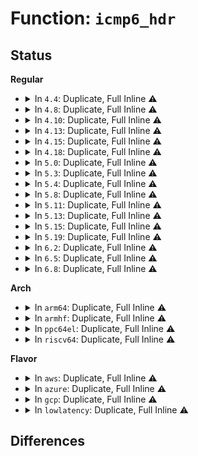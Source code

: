 # Function: <code>icmp6_hdr</code>

## Status
<b>Regular</b>
<ul>
<li>
<details>
<summary>In <code>4.4</code>: Duplicate, Full Inline ⚠️</summary>

**Collision:** Static Duplication

**Inline:** Full

**Transformation:** False

**Instances:**

```
In net/ipv4/ping.c (ffffffff817a2ed1)
Location: include/linux/icmpv6.h:7
Inline: True
Inline callers:
  - net/ipv4/ping.c:ping_err
```
```
In net/ipv6/ip6_output.c (0)
Location: include/linux/icmpv6.h:7
Inline: True
```
```
In net/ipv6/route.c (ffffffff817d7c55)
Location: include/linux/icmpv6.h:7
Inline: True
Inline callers:
  - net/ipv6/route.c:ip6_redirect_no_header
```
```
In net/ipv6/ndisc.c (ffffffff817de9a0)
Location: include/linux/icmpv6.h:7
Inline: True
Inline callers:
  - net/ipv6/ndisc.c:ndisc_send_skb
```
```
In net/ipv6/icmp.c (ffffffff817e764e)
Location: include/linux/icmpv6.h:7
Inline: True
Inline callers:
  - net/ipv6/icmp.c:icmpv6_push_pending_frames
  - net/ipv6/icmp.c:icmpv6_echo_reply
  - net/ipv6/icmp.c:icmpv6_rcv
  - net/ipv6/icmp.c:icmpv6_rcv
```
```
In net/ipv6/mcast.c (ffffffff817ece5c)
Location: include/linux/icmpv6.h:7
Inline: True
Inline callers:
  - net/ipv6/mcast.c:igmp6_event_query
  - net/ipv6/mcast.c:igmp6_event_report
```
```
In net/ipv6/datagram.c (ffffffff817f4a6d)
Location: include/linux/icmpv6.h:7
Inline: True
Inline callers:
  - net/ipv6/datagram.c:ipv6_icmp_error
```
</details>
</li>
<li>
<details>
<summary>In <code>4.8</code>: Duplicate, Full Inline ⚠️</summary>

**Collision:** Static Duplication

**Inline:** Full

**Transformation:** False

**Instances:**

```
In net/ipv4/ping.c (ffffffff818119d1)
Location: include/linux/icmpv6.h:7
Inline: True
Inline callers:
  - net/ipv4/ping.c:ping_err
```
```
In net/ipv6/ip6_output.c (ffffffff81835262)
Location: include/linux/icmpv6.h:7
Inline: True
Inline callers:
  - net/ipv6/ip6_output.c:__ip6_make_skb
  - net/ipv6/ip6_output.c:__ip6_make_skb
```
```
In net/ipv6/route.c (ffffffff818464b5)
Location: include/linux/icmpv6.h:7
Inline: True
Inline callers:
  - net/ipv6/route.c:ip6_redirect_no_header
```
```
In net/ipv6/ndisc.c (ffffffff8184c8d3)
Location: include/linux/icmpv6.h:7
Inline: True
Inline callers:
  - net/ipv6/ndisc.c:ndisc_send_skb
```
```
In net/ipv6/icmp.c (ffffffff81856f8c)
Location: include/linux/icmpv6.h:7
Inline: True
Inline callers:
  - net/ipv6/icmp.c:icmpv6_rcv
  - net/ipv6/icmp.c:icmpv6_rcv
  - net/ipv6/icmp.c:icmpv6_echo_reply
  - net/ipv6/icmp.c:icmpv6_push_pending_frames
```
```
In net/ipv6/mcast.c (ffffffff8185bd5b)
Location: include/linux/icmpv6.h:7
Inline: True
Inline callers:
  - net/ipv6/mcast.c:igmp6_event_report
  - net/ipv6/mcast.c:igmp6_event_query
```
```
In net/ipv6/datagram.c (ffffffff81863b1e)
Location: include/linux/icmpv6.h:7
Inline: True
Inline callers:
  - net/ipv6/datagram.c:ipv6_icmp_error
```
</details>
</li>
<li>
<details>
<summary>In <code>4.10</code>: Duplicate, Full Inline ⚠️</summary>

**Collision:** Static Duplication

**Inline:** Full

**Transformation:** False

**Instances:**

```
In net/ipv4/ping.c (ffffffff81842ee1)
Location: include/linux/icmpv6.h:7
Inline: True
Inline callers:
  - net/ipv4/ping.c:ping_err
```
```
In net/ipv6/ip6_output.c (ffffffff81866da0)
Location: include/linux/icmpv6.h:7
Inline: True
Inline callers:
  - net/ipv6/ip6_output.c:__ip6_make_skb
  - net/ipv6/ip6_output.c:__ip6_make_skb
```
```
In net/ipv6/route.c (ffffffff81878222)
Location: include/linux/icmpv6.h:7
Inline: True
Inline callers:
  - net/ipv6/route.c:ip6_redirect_no_header
```
```
In net/ipv6/ndisc.c (ffffffff8187e78f)
Location: include/linux/icmpv6.h:7
Inline: True
Inline callers:
  - net/ipv6/ndisc.c:ndisc_send_skb
```
```
In net/ipv6/icmp.c (ffffffff81888d8c)
Location: include/linux/icmpv6.h:7
Inline: True
Inline callers:
  - net/ipv6/icmp.c:icmpv6_rcv
  - net/ipv6/icmp.c:icmpv6_rcv
  - net/ipv6/icmp.c:icmpv6_echo_reply
  - net/ipv6/icmp.c:icmpv6_push_pending_frames
```
```
In net/ipv6/mcast.c (ffffffff8188dc5b)
Location: include/linux/icmpv6.h:7
Inline: True
Inline callers:
  - net/ipv6/mcast.c:igmp6_event_report
  - net/ipv6/mcast.c:igmp6_event_query
```
```
In net/ipv6/datagram.c (ffffffff818961ce)
Location: include/linux/icmpv6.h:7
Inline: True
Inline callers:
  - net/ipv6/datagram.c:ipv6_icmp_error
```
</details>
</li>
<li>
<details>
<summary>In <code>4.13</code>: Duplicate, Full Inline ⚠️</summary>

**Collision:** Static Duplication

**Inline:** Full

**Transformation:** False

**Instances:**

```
In net/ipv4/ping.c (ffffffff81864751)
Location: include/linux/icmpv6.h:7
Inline: True
Inline callers:
  - net/ipv4/ping.c:ping_err
```
```
In net/ipv6/ip6_output.c (0)
Location: include/linux/icmpv6.h:7
Inline: True
```
```
In net/ipv6/route.c (ffffffff8189d422)
Location: include/linux/icmpv6.h:7
Inline: True
Inline callers:
  - net/ipv6/route.c:ip6_redirect_no_header
```
```
In net/ipv6/ndisc.c (ffffffff818a47d1)
Location: include/linux/icmpv6.h:7
Inline: True
Inline callers:
  - net/ipv6/ndisc.c:ndisc_send_skb
```
```
In net/ipv6/icmp.c (ffffffff818af410)
Location: include/linux/icmpv6.h:7
Inline: True
Inline callers:
  - net/ipv6/icmp.c:icmpv6_rcv
  - net/ipv6/icmp.c:icmpv6_rcv
  - net/ipv6/icmp.c:icmpv6_echo_reply
  - net/ipv6/icmp.c:icmpv6_push_pending_frames
```
```
In net/ipv6/mcast.c (ffffffff818b430c)
Location: include/linux/icmpv6.h:7
Inline: True
Inline callers:
  - net/ipv6/mcast.c:igmp6_event_report
  - net/ipv6/mcast.c:igmp6_event_query
```
```
In net/ipv6/datagram.c (ffffffff818bc77e)
Location: include/linux/icmpv6.h:7
Inline: True
Inline callers:
  - net/ipv6/datagram.c:ipv6_icmp_error
```
</details>
</li>
<li>
<details>
<summary>In <code>4.15</code>: Duplicate, Full Inline ⚠️</summary>

**Collision:** Static Duplication

**Inline:** Full

**Transformation:** False

**Instances:**

```
In net/ipv4/ping.c (ffffffff818e4891)
Location: include/linux/icmpv6.h:8
Inline: True
Inline callers:
  - net/ipv4/ping.c:ping_err
```
```
In net/ipv6/ip6_output.c (0)
Location: include/linux/icmpv6.h:8
Inline: True
```
```
In net/ipv6/route.c (ffffffff8191f732)
Location: include/linux/icmpv6.h:8
Inline: True
Inline callers:
  - net/ipv6/route.c:ip6_redirect_no_header
  - net/ipv6/route.c:ip6_multipath_l3_keys
```
```
In net/ipv6/ndisc.c (ffffffff81927181)
Location: include/linux/icmpv6.h:8
Inline: True
Inline callers:
  - net/ipv6/ndisc.c:ndisc_send_skb
```
```
In net/ipv6/icmp.c (ffffffff81932120)
Location: include/linux/icmpv6.h:8
Inline: True
Inline callers:
  - net/ipv6/icmp.c:icmpv6_rcv
  - net/ipv6/icmp.c:icmpv6_rcv
  - net/ipv6/icmp.c:icmpv6_echo_reply
  - net/ipv6/icmp.c:icmpv6_push_pending_frames
```
```
In net/ipv6/mcast.c (ffffffff81937075)
Location: include/linux/icmpv6.h:8
Inline: True
Inline callers:
  - net/ipv6/mcast.c:igmp6_event_report
  - net/ipv6/mcast.c:igmp6_event_query
```
```
In net/ipv6/datagram.c (ffffffff8193f870)
Location: include/linux/icmpv6.h:8
Inline: True
Inline callers:
  - net/ipv6/datagram.c:ipv6_icmp_error
```
</details>
</li>
<li>
<details>
<summary>In <code>4.18</code>: Duplicate, Full Inline ⚠️</summary>

**Collision:** Static Duplication

**Inline:** Full

**Transformation:** False

**Instances:**

```
In net/ipv4/ping.c (ffffffff8193b147)
Location: include/linux/icmpv6.h:8
Inline: True
Inline callers:
  - net/ipv4/ping.c:ping_err
```
```
In net/ipv6/ip6_output.c (0)
Location: include/linux/icmpv6.h:8
Inline: True
```
```
In net/ipv6/route.c (ffffffff81977931)
Location: include/linux/icmpv6.h:8
Inline: True
Inline callers:
  - net/ipv6/route.c:ip6_redirect_no_header
```
```
In net/ipv6/ndisc.c (ffffffff8197f5ad)
Location: include/linux/icmpv6.h:8
Inline: True
Inline callers:
  - net/ipv6/ndisc.c:ndisc_send_skb
```
```
In net/ipv6/icmp.c (ffffffff8198ac70)
Location: include/linux/icmpv6.h:8
Inline: True
Inline callers:
  - net/ipv6/icmp.c:icmpv6_rcv
  - net/ipv6/icmp.c:icmpv6_rcv
  - net/ipv6/icmp.c:icmpv6_echo_reply
  - net/ipv6/icmp.c:icmpv6_push_pending_frames
```
```
In net/ipv6/mcast.c (ffffffff8198fdaf)
Location: include/linux/icmpv6.h:8
Inline: True
Inline callers:
  - net/ipv6/mcast.c:igmp6_event_report
  - net/ipv6/mcast.c:igmp6_event_query
```
```
In net/ipv6/datagram.c (ffffffff81998684)
Location: include/linux/icmpv6.h:8
Inline: True
Inline callers:
  - net/ipv6/datagram.c:ipv6_icmp_error
```
</details>
</li>
<li>
<details>
<summary>In <code>5.0</code>: Duplicate, Full Inline ⚠️</summary>

**Collision:** Static Duplication

**Inline:** Full

**Transformation:** False

**Instances:**

```
In net/ipv4/ping.c (ffffffff8196ae37)
Location: include/linux/icmpv6.h:8
Inline: True
Inline callers:
  - net/ipv4/ping.c:ping_err
```
```
In net/ipv6/ip6_output.c (0)
Location: include/linux/icmpv6.h:8
Inline: True
```
```
In net/ipv6/route.c (ffffffff819ad529)
Location: include/linux/icmpv6.h:8
Inline: True
Inline callers:
  - net/ipv6/route.c:ip6_redirect_no_header
```
```
In net/ipv6/ndisc.c (ffffffff819b5bad)
Location: include/linux/icmpv6.h:8
Inline: True
Inline callers:
  - net/ipv6/ndisc.c:ndisc_send_skb
```
```
In net/ipv6/icmp.c (ffffffff819c1534)
Location: include/linux/icmpv6.h:8
Inline: True
Inline callers:
  - net/ipv6/icmp.c:icmpv6_rcv
  - net/ipv6/icmp.c:icmpv6_rcv
  - net/ipv6/icmp.c:icmpv6_echo_reply
  - net/ipv6/icmp.c:icmpv6_push_pending_frames
```
```
In net/ipv6/mcast.c (ffffffff819c6649)
Location: include/linux/icmpv6.h:8
Inline: True
Inline callers:
  - net/ipv6/mcast.c:igmp6_event_report
  - net/ipv6/mcast.c:igmp6_event_query
```
```
In net/ipv6/datagram.c (ffffffff819ceff4)
Location: include/linux/icmpv6.h:8
Inline: True
Inline callers:
  - net/ipv6/datagram.c:ipv6_icmp_error
```
</details>
</li>
<li>
<details>
<summary>In <code>5.3</code>: Duplicate, Full Inline ⚠️</summary>

**Collision:** Static Duplication

**Inline:** Full

**Transformation:** False

**Instances:**

```
In net/ipv4/ping.c (ffffffff819d1b07)
Location: include/linux/icmpv6.h:8
Inline: True
Inline callers:
  - net/ipv4/ping.c:ping_err
```
```
In net/ipv6/ip6_output.c (0)
Location: include/linux/icmpv6.h:8
Inline: True
```
```
In net/ipv6/route.c (ffffffff81a1a688)
Location: include/linux/icmpv6.h:8
Inline: True
Inline callers:
  - net/ipv6/route.c:ip6_redirect_no_header
```
```
In net/ipv6/ndisc.c (ffffffff81a2468d)
Location: include/linux/icmpv6.h:8
Inline: True
Inline callers:
  - net/ipv6/ndisc.c:ndisc_send_skb
```
```
In net/ipv6/icmp.c (ffffffff81a30323)
Location: include/linux/icmpv6.h:8
Inline: True
Inline callers:
  - net/ipv6/icmp.c:icmpv6_rcv
  - net/ipv6/icmp.c:icmpv6_rcv
  - net/ipv6/icmp.c:icmpv6_echo_reply
  - net/ipv6/icmp.c:icmpv6_push_pending_frames
```
```
In net/ipv6/mcast.c (ffffffff81a3545c)
Location: include/linux/icmpv6.h:8
Inline: True
Inline callers:
  - net/ipv6/mcast.c:igmp6_event_report
  - net/ipv6/mcast.c:igmp6_event_query
```
```
In net/ipv6/datagram.c (ffffffff81a3dd19)
Location: include/linux/icmpv6.h:8
Inline: True
Inline callers:
  - net/ipv6/datagram.c:ipv6_icmp_error
```
</details>
</li>
<li>
<details>
<summary>In <code>5.4</code>: Duplicate, Full Inline ⚠️</summary>

**Collision:** Static Duplication

**Inline:** Full

**Transformation:** False

**Instances:**

```
In net/ipv4/ping.c (ffffffff81a08667)
Location: include/linux/icmpv6.h:8
Inline: True
Inline callers:
  - net/ipv4/ping.c:ping_err
```
```
In net/ipv6/ip6_output.c (0)
Location: include/linux/icmpv6.h:8
Inline: True
```
```
In net/ipv6/route.c (ffffffff81a512f8)
Location: include/linux/icmpv6.h:8
Inline: True
Inline callers:
  - net/ipv6/route.c:ip6_redirect_no_header
```
```
In net/ipv6/ndisc.c (ffffffff81a5b10d)
Location: include/linux/icmpv6.h:8
Inline: True
Inline callers:
  - net/ipv6/ndisc.c:ndisc_send_skb
```
```
In net/ipv6/icmp.c (ffffffff81a66e73)
Location: include/linux/icmpv6.h:8
Inline: True
Inline callers:
  - net/ipv6/icmp.c:icmpv6_rcv
  - net/ipv6/icmp.c:icmpv6_rcv
  - net/ipv6/icmp.c:icmpv6_echo_reply
  - net/ipv6/icmp.c:icmpv6_push_pending_frames
```
```
In net/ipv6/mcast.c (ffffffff81a6bf9c)
Location: include/linux/icmpv6.h:8
Inline: True
Inline callers:
  - net/ipv6/mcast.c:igmp6_event_report
  - net/ipv6/mcast.c:igmp6_event_query
```
```
In net/ipv6/datagram.c (ffffffff81a74989)
Location: include/linux/icmpv6.h:8
Inline: True
Inline callers:
  - net/ipv6/datagram.c:ipv6_icmp_error
```
</details>
</li>
<li>
<details>
<summary>In <code>5.8</code>: Duplicate, Full Inline ⚠️</summary>

**Collision:** Static Duplication

**Inline:** Full

**Transformation:** False

**Instances:**

```
In net/ipv4/ping.c (ffffffff81af8427)
Location: include/linux/icmpv6.h:8
Inline: True
Inline callers:
  - net/ipv4/ping.c:ping_err
```
```
In net/ipv6/ip6_output.c (ffffffff81b30c0c)
Location: include/linux/icmpv6.h:8
Inline: True
Inline callers:
  - net/ipv6/ip6_output.c:__ip6_make_skb
  - net/ipv6/ip6_output.c:__ip6_make_skb
```
```
In net/ipv6/route.c (ffffffff81b48a05)
Location: include/linux/icmpv6.h:8
Inline: True
Inline callers:
  - net/ipv6/route.c:ip6_redirect_no_header
```
```
In net/ipv6/ndisc.c (ffffffff81b53d00)
Location: include/linux/icmpv6.h:8
Inline: True
Inline callers:
  - net/ipv6/ndisc.c:ndisc_send_skb
```
```
In net/ipv6/icmp.c (ffffffff81b5f73b)
Location: include/linux/icmpv6.h:8
Inline: True
Inline callers:
  - net/ipv6/icmp.c:icmpv6_rcv
  - net/ipv6/icmp.c:icmpv6_rcv
  - net/ipv6/icmp.c:icmpv6_echo_reply
  - net/ipv6/icmp.c:icmpv6_push_pending_frames
```
```
In net/ipv6/mcast.c (ffffffff81b64f0c)
Location: include/linux/icmpv6.h:8
Inline: True
Inline callers:
  - net/ipv6/mcast.c:igmp6_event_report
  - net/ipv6/mcast.c:igmp6_event_query
```
```
In net/ipv6/datagram.c (ffffffff81b6ebdb)
Location: include/linux/icmpv6.h:8
Inline: True
Inline callers:
  - net/ipv6/datagram.c:ipv6_icmp_error
```
</details>
</li>
<li>
<details>
<summary>In <code>5.11</code>: Duplicate, Full Inline ⚠️</summary>

**Collision:** Static Duplication

**Inline:** Full

**Transformation:** False

**Instances:**

```
In net/ipv4/ping.c (ffffffff81b05287)
Location: include/linux/icmpv6.h:9
Inline: True
Inline callers:
  - net/ipv4/ping.c:ping_err
```
```
In net/ipv6/ip6_output.c (ffffffff81b3f834)
Location: include/linux/icmpv6.h:9
Inline: True
Inline callers:
  - net/ipv6/ip6_output.c:__ip6_make_skb
  - net/ipv6/ip6_output.c:__ip6_make_skb
```
```
In net/ipv6/route.c (ffffffff81b57615)
Location: include/linux/icmpv6.h:9
Inline: True
Inline callers:
  - net/ipv6/route.c:ip6_redirect_no_header
```
```
In net/ipv6/ndisc.c (ffffffff81b622f0)
Location: include/linux/icmpv6.h:9
Inline: True
Inline callers:
  - net/ipv6/ndisc.c:ndisc_send_skb
```
```
In net/ipv6/icmp.c (ffffffff81b6dedb)
Location: include/linux/icmpv6.h:9
Inline: True
Inline callers:
  - net/ipv6/icmp.c:icmpv6_rcv
  - net/ipv6/icmp.c:icmpv6_rcv
  - net/ipv6/icmp.c:icmpv6_echo_reply
  - net/ipv6/icmp.c:icmpv6_push_pending_frames
```
```
In net/ipv6/mcast.c (ffffffff81b736ac)
Location: include/linux/icmpv6.h:9
Inline: True
Inline callers:
  - net/ipv6/mcast.c:igmp6_event_report
  - net/ipv6/mcast.c:igmp6_event_query
```
```
In net/ipv6/datagram.c (ffffffff81b7d69b)
Location: include/linux/icmpv6.h:9
Inline: True
Inline callers:
  - net/ipv6/datagram.c:ipv6_icmp_error
  - net/ipv6/datagram.c:ipv6_icmp_error
```
</details>
</li>
<li>
<details>
<summary>In <code>5.13</code>: Duplicate, Full Inline ⚠️</summary>

**Collision:** Static Duplication

**Inline:** Full

**Transformation:** False

**Instances:**

```
In net/ipv4/ping.c (ffffffff81af0b03)
Location: include/linux/icmpv6.h:9
Inline: True
Inline callers:
  - net/ipv4/ping.c:ping_err
```
```
In net/ipv6/ip6_output.c (ffffffff81b2d6d8)
Location: include/linux/icmpv6.h:9
Inline: True
Inline callers:
  - net/ipv6/ip6_output.c:__ip6_make_skb
  - net/ipv6/ip6_output.c:__ip6_make_skb
```
```
In net/ipv6/route.c (ffffffff81b451fd)
Location: include/linux/icmpv6.h:9
Inline: True
Inline callers:
  - net/ipv6/route.c:ip6_redirect_no_header
```
```
In net/ipv6/ndisc.c (ffffffff81b5063a)
Location: include/linux/icmpv6.h:9
Inline: True
Inline callers:
  - net/ipv6/ndisc.c:ndisc_send_skb
```
```
In net/ipv6/icmp.c (ffffffff81b5c25a)
Location: include/linux/icmpv6.h:9
Inline: True
Inline callers:
  - net/ipv6/icmp.c:icmpv6_rcv
  - net/ipv6/icmp.c:icmpv6_rcv
  - net/ipv6/icmp.c:icmpv6_echo_reply
  - net/ipv6/icmp.c:icmpv6_push_pending_frames
```
```
In net/ipv6/mcast.c (ffffffff81b5ee0e)
Location: include/linux/icmpv6.h:9
Inline: True
Inline callers:
  - net/ipv6/mcast.c:mld_report_work
  - net/ipv6/mcast.c:__mld_query_work
```
```
In net/ipv6/datagram.c (ffffffff81b6c27d)
Location: include/linux/icmpv6.h:9
Inline: True
Inline callers:
  - net/ipv6/datagram.c:ipv6_icmp_error
  - net/ipv6/datagram.c:ipv6_icmp_error
```
</details>
</li>
<li>
<details>
<summary>In <code>5.15</code>: Duplicate, Full Inline ⚠️</summary>

**Collision:** Static Duplication

**Inline:** Full

**Transformation:** False

**Instances:**

```
In net/ipv4/ping.c (ffffffff81bb0db3)
Location: include/linux/icmpv6.h:9
Inline: True
Inline callers:
  - net/ipv4/ping.c:ping_err
```
```
In net/ipv6/ip6_output.c (ffffffff81bf38b7)
Location: include/linux/icmpv6.h:9
Inline: True
Inline callers:
  - net/ipv6/ip6_output.c:__ip6_make_skb
  - net/ipv6/ip6_output.c:__ip6_make_skb
```
```
In net/ipv6/route.c (ffffffff81c0c33d)
Location: include/linux/icmpv6.h:9
Inline: True
Inline callers:
  - net/ipv6/route.c:ip6_redirect_no_header
```
```
In net/ipv6/ndisc.c (ffffffff81c179b1)
Location: include/linux/icmpv6.h:9
Inline: True
Inline callers:
  - net/ipv6/ndisc.c:ndisc_send_skb
```
```
In net/ipv6/icmp.c (ffffffff81c239c1)
Location: include/linux/icmpv6.h:9
Inline: True
Inline callers:
  - net/ipv6/icmp.c:icmpv6_rcv
  - net/ipv6/icmp.c:icmpv6_rcv
  - net/ipv6/icmp.c:icmpv6_echo_reply
  - net/ipv6/icmp.c:icmpv6_push_pending_frames
```
```
In net/ipv6/mcast.c (ffffffff81c265b3)
Location: include/linux/icmpv6.h:9
Inline: True
Inline callers:
  - net/ipv6/mcast.c:mld_report_work
  - net/ipv6/mcast.c:__mld_query_work
```
```
In net/ipv6/datagram.c (ffffffff81c34125)
Location: include/linux/icmpv6.h:9
Inline: True
Inline callers:
  - net/ipv6/datagram.c:ipv6_icmp_error
  - net/ipv6/datagram.c:ipv6_icmp_error
```
</details>
</li>
<li>
<details>
<summary>In <code>5.19</code>: Duplicate, Full Inline ⚠️</summary>

**Collision:** Static Duplication

**Inline:** Full

**Transformation:** False

**Instances:**

```
In net/ipv4/ping.c (ffffffff81d442ca)
Location: include/linux/icmpv6.h:9
Inline: True
Inline callers:
  - net/ipv4/ping.c:ping_err
```
```
In net/ipv6/ip6_output.c (ffffffff81d8c48e)
Location: include/linux/icmpv6.h:9
Inline: True
Inline callers:
  - net/ipv6/ip6_output.c:__ip6_make_skb
  - net/ipv6/ip6_output.c:__ip6_make_skb
```
```
In net/ipv6/route.c (ffffffff81da7211)
Location: include/linux/icmpv6.h:9
Inline: True
Inline callers:
  - net/ipv6/route.c:ip6_redirect_no_header
```
```
In net/ipv6/ndisc.c (ffffffff81db37f9)
Location: include/linux/icmpv6.h:9
Inline: True
Inline callers:
  - net/ipv6/ndisc.c:ndisc_send_skb
```
```
In net/ipv6/icmp.c (ffffffff81dc08da)
Location: include/linux/icmpv6.h:9
Inline: True
Inline callers:
  - net/ipv6/icmp.c:icmpv6_rcv
  - net/ipv6/icmp.c:icmpv6_rcv
  - net/ipv6/icmp.c:icmpv6_echo_reply
  - net/ipv6/icmp.c:icmpv6_push_pending_frames
```
```
In net/ipv6/mcast.c (ffffffff81dc420b)
Location: include/linux/icmpv6.h:9
Inline: True
Inline callers:
  - net/ipv6/mcast.c:mld_report_work
  - net/ipv6/mcast.c:__mld_query_work
```
```
In net/ipv6/datagram.c (ffffffff81dd1a0d)
Location: include/linux/icmpv6.h:9
Inline: True
Inline callers:
  - net/ipv6/datagram.c:ipv6_icmp_error
  - net/ipv6/datagram.c:ipv6_icmp_error
```
</details>
</li>
<li>
<details>
<summary>In <code>6.2</code>: Duplicate, Full Inline ⚠️</summary>

**Collision:** Static Duplication

**Inline:** Full

**Transformation:** False

**Instances:**

```
In net/ipv4/ping.c (ffffffff81f0cf8a)
Location: include/linux/icmpv6.h:9
Inline: True
Inline callers:
  - net/ipv4/ping.c:ping_err
```
```
In net/ipv6/ip6_output.c (ffffffff81f5a44e)
Location: include/linux/icmpv6.h:9
Inline: True
Inline callers:
  - net/ipv6/ip6_output.c:__ip6_make_skb
  - net/ipv6/ip6_output.c:__ip6_make_skb
```
```
In net/ipv6/route.c (ffffffff81f76821)
Location: include/linux/icmpv6.h:9
Inline: True
Inline callers:
  - net/ipv6/route.c:ip6_redirect_no_header
```
```
In net/ipv6/ndisc.c (ffffffff81f83199)
Location: include/linux/icmpv6.h:9
Inline: True
Inline callers:
  - net/ipv6/ndisc.c:ndisc_send_skb
```
```
In net/ipv6/icmp.c (ffffffff81f91057)
Location: include/linux/icmpv6.h:9
Inline: True
Inline callers:
  - net/ipv6/icmp.c:icmpv6_rcv
  - net/ipv6/icmp.c:icmpv6_rcv
  - net/ipv6/icmp.c:icmpv6_echo_reply
  - net/ipv6/icmp.c:icmpv6_push_pending_frames
```
```
In net/ipv6/mcast.c (ffffffff81f9436b)
Location: include/linux/icmpv6.h:9
Inline: True
Inline callers:
  - net/ipv6/mcast.c:mld_report_work
  - net/ipv6/mcast.c:__mld_query_work
```
```
In net/ipv6/datagram.c (ffffffff81fa25bd)
Location: include/linux/icmpv6.h:9
Inline: True
Inline callers:
  - net/ipv6/datagram.c:ipv6_icmp_error
  - net/ipv6/datagram.c:ipv6_icmp_error
```
</details>
</li>
<li>
<details>
<summary>In <code>6.5</code>: Duplicate, Full Inline ⚠️</summary>

**Collision:** Static Duplication

**Inline:** Full

**Transformation:** False

**Instances:**

```
In net/ipv4/ping.c (ffffffff81f6cbfa)
Location: include/linux/icmpv6.h:9
Inline: True
Inline callers:
  - net/ipv4/ping.c:ping_err
```
```
In net/ipv6/ip6_output.c (ffffffff81fba105)
Location: include/linux/icmpv6.h:9
Inline: True
Inline callers:
  - net/ipv6/ip6_output.c:__ip6_make_skb
```
```
In net/ipv6/route.c (ffffffff81fd6851)
Location: include/linux/icmpv6.h:9
Inline: True
Inline callers:
  - net/ipv6/route.c:ip6_redirect_no_header
```
```
In net/ipv6/ndisc.c (ffffffff81fe3499)
Location: include/linux/icmpv6.h:9
Inline: True
Inline callers:
  - net/ipv6/ndisc.c:ndisc_send_skb
```
```
In net/ipv6/icmp.c (ffffffff81ff1947)
Location: include/linux/icmpv6.h:9
Inline: True
Inline callers:
  - net/ipv6/icmp.c:icmpv6_rcv
  - net/ipv6/icmp.c:icmpv6_rcv
  - net/ipv6/icmp.c:icmpv6_echo_reply
  - net/ipv6/icmp.c:icmpv6_push_pending_frames
```
```
In net/ipv6/mcast.c (ffffffff81ff4ceb)
Location: include/linux/icmpv6.h:9
Inline: True
Inline callers:
  - net/ipv6/mcast.c:mld_report_work
  - net/ipv6/mcast.c:__mld_query_work
```
```
In net/ipv6/datagram.c (ffffffff82002e4d)
Location: include/linux/icmpv6.h:9
Inline: True
Inline callers:
  - net/ipv6/datagram.c:ipv6_icmp_error
  - net/ipv6/datagram.c:ipv6_icmp_error
```
</details>
</li>
<li>
<details>
<summary>In <code>6.8</code>: Duplicate, Full Inline ⚠️</summary>

**Collision:** Static Duplication

**Inline:** Full

**Transformation:** False

**Instances:**

```
In net/ipv4/ping.c (ffffffff8203334a)
Location: include/linux/icmpv6.h:9
Inline: True
Inline callers:
  - net/ipv4/ping.c:ping_err
```
```
In net/ipv6/ip6_output.c (ffffffff82087567)
Location: include/linux/icmpv6.h:9
Inline: True
Inline callers:
  - net/ipv6/ip6_output.c:__ip6_make_skb
```
```
In net/ipv6/route.c (ffffffff820a41d1)
Location: include/linux/icmpv6.h:9
Inline: True
Inline callers:
  - net/ipv6/route.c:ip6_redirect_no_header
```
```
In net/ipv6/ndisc.c (ffffffff820b13b9)
Location: include/linux/icmpv6.h:9
Inline: True
Inline callers:
  - net/ipv6/ndisc.c:ndisc_send_skb
```
```
In net/ipv6/icmp.c (ffffffff820bf546)
Location: include/linux/icmpv6.h:9
Inline: True
Inline callers:
  - net/ipv6/icmp.c:icmpv6_rcv
  - net/ipv6/icmp.c:icmpv6_rcv
  - net/ipv6/icmp.c:icmpv6_echo_reply
  - net/ipv6/icmp.c:icmpv6_push_pending_frames
```
```
In net/ipv6/mcast.c (ffffffff820c28bb)
Location: include/linux/icmpv6.h:9
Inline: True
Inline callers:
  - net/ipv6/mcast.c:mld_report_work
  - net/ipv6/mcast.c:__mld_query_work
```
```
In net/ipv6/datagram.c (ffffffff820d1575)
Location: include/linux/icmpv6.h:9
Inline: True
Inline callers:
  - net/ipv6/datagram.c:ipv6_icmp_error
  - net/ipv6/datagram.c:ipv6_icmp_error
```
</details>
</li>
</ul>
<b>Arch</b>
<ul>
<li>
<details>
<summary>In <code>arm64</code>: Duplicate, Full Inline ⚠️</summary>

**Collision:** Static Duplication

**Inline:** Full

**Transformation:** False

**Instances:**

```
In net/ipv4/ping.c (ffff800010cc193c)
Location: include/linux/icmpv6.h:8
Inline: True
Inline callers:
  - net/ipv4/ping.c:ping_err
```
```
In net/ipv6/ip6_output.c (0)
Location: include/linux/icmpv6.h:8
Inline: True
```
```
In net/ipv6/route.c (ffff800010d15250)
Location: include/linux/icmpv6.h:8
Inline: True
Inline callers:
  - net/ipv6/route.c:ip6_redirect_no_header
```
```
In net/ipv6/ndisc.c (ffff800010d2094c)
Location: include/linux/icmpv6.h:8
Inline: True
Inline callers:
  - net/ipv6/ndisc.c:ndisc_send_skb
```
```
In net/ipv6/icmp.c (ffff800010d2cdcc)
Location: include/linux/icmpv6.h:8
Inline: True
Inline callers:
  - net/ipv6/icmp.c:icmpv6_rcv
  - net/ipv6/icmp.c:icmpv6_rcv
  - net/ipv6/icmp.c:icmpv6_echo_reply
  - net/ipv6/icmp.c:icmpv6_push_pending_frames
```
```
In net/ipv6/mcast.c (ffff800010d33a04)
Location: include/linux/icmpv6.h:8
Inline: True
Inline callers:
  - net/ipv6/mcast.c:igmp6_event_report
  - net/ipv6/mcast.c:igmp6_event_query
```
```
In net/ipv6/datagram.c (ffff800010d3d3a4)
Location: include/linux/icmpv6.h:8
Inline: True
Inline callers:
  - net/ipv6/datagram.c:ipv6_icmp_error
```
</details>
</li>
<li>
<details>
<summary>In <code>armhf</code>: Duplicate, Full Inline ⚠️</summary>

**Collision:** Static Duplication

**Inline:** Full

**Transformation:** False

**Instances:**

```
In net/ipv4/ping.c (c0dcbeac)
Location: include/linux/icmpv6.h:8
Inline: True
Inline callers:
  - net/ipv4/ping.c:ping_err
```
```
In net/ipv6/ip6_output.c (0)
Location: include/linux/icmpv6.h:8
Inline: True
```
```
In net/ipv6/route.c (c0e1aee0)
Location: include/linux/icmpv6.h:8
Inline: True
Inline callers:
  - net/ipv6/route.c:ip6_redirect_no_header
```
```
In net/ipv6/ndisc.c (c0e24fbc)
Location: include/linux/icmpv6.h:8
Inline: True
Inline callers:
  - net/ipv6/ndisc.c:ndisc_send_skb
```
```
In net/ipv6/icmp.c (c0e30bf4)
Location: include/linux/icmpv6.h:8
Inline: True
Inline callers:
  - net/ipv6/icmp.c:icmpv6_rcv
  - net/ipv6/icmp.c:icmpv6_rcv
  - net/ipv6/icmp.c:icmpv6_echo_reply
  - net/ipv6/icmp.c:icmpv6_push_pending_frames
```
```
In net/ipv6/mcast.c (c0e366a0)
Location: include/linux/icmpv6.h:8
Inline: True
Inline callers:
  - net/ipv6/mcast.c:igmp6_event_report
  - net/ipv6/mcast.c:igmp6_event_query
```
```
In net/ipv6/datagram.c (c0e405fc)
Location: include/linux/icmpv6.h:8
Inline: True
Inline callers:
  - net/ipv6/datagram.c:ipv6_icmp_error
```
</details>
</li>
<li>
<details>
<summary>In <code>ppc64el</code>: Duplicate, Full Inline ⚠️</summary>

**Collision:** Static Duplication

**Inline:** Full

**Transformation:** False

**Instances:**

```
In net/ipv4/ping.c (c000000000ddcd90)
Location: include/linux/icmpv6.h:8
Inline: True
Inline callers:
  - net/ipv4/ping.c:ping_err
```
```
In net/ipv6/ip6_output.c (0)
Location: include/linux/icmpv6.h:8
Inline: True
```
```
In net/ipv6/route.c (c000000000e421c4)
Location: include/linux/icmpv6.h:8
Inline: True
Inline callers:
  - net/ipv6/route.c:ip6_redirect_no_header
```
```
In net/ipv6/ndisc.c (c000000000e4ed60)
Location: include/linux/icmpv6.h:8
Inline: True
Inline callers:
  - net/ipv6/ndisc.c:ndisc_send_skb
```
```
In net/ipv6/icmp.c (c000000000e5e8d8)
Location: include/linux/icmpv6.h:8
Inline: True
Inline callers:
  - net/ipv6/icmp.c:icmpv6_rcv
  - net/ipv6/icmp.c:icmpv6_rcv
  - net/ipv6/icmp.c:icmpv6_echo_reply
  - net/ipv6/icmp.c:icmpv6_push_pending_frames
```
```
In net/ipv6/mcast.c (c000000000e66108)
Location: include/linux/icmpv6.h:8
Inline: True
Inline callers:
  - net/ipv6/mcast.c:igmp6_event_report
  - net/ipv6/mcast.c:igmp6_event_query
```
```
In net/ipv6/datagram.c (c000000000e71624)
Location: include/linux/icmpv6.h:8
Inline: True
Inline callers:
  - net/ipv6/datagram.c:ipv6_icmp_error
```
</details>
</li>
<li>
<details>
<summary>In <code>riscv64</code>: Duplicate, Full Inline ⚠️</summary>

**Collision:** Static Duplication

**Inline:** Full

**Transformation:** False

**Instances:**

```
In net/ipv4/ping.c (ffffffe000816588)
Location: include/linux/icmpv6.h:8
Inline: True
Inline callers:
  - net/ipv4/ping.c:ping_err
```
```
In net/ipv6/ip6_output.c (0)
Location: include/linux/icmpv6.h:8
Inline: True
```
```
In net/ipv6/route.c (ffffffe00085a912)
Location: include/linux/icmpv6.h:8
Inline: True
Inline callers:
  - net/ipv6/route.c:ip6_redirect_no_header
```
```
In net/ipv6/ndisc.c (ffffffe000862980)
Location: include/linux/icmpv6.h:8
Inline: True
Inline callers:
  - net/ipv6/ndisc.c:ndisc_send_skb
```
```
In net/ipv6/icmp.c (ffffffe00086d006)
Location: include/linux/icmpv6.h:8
Inline: True
Inline callers:
  - net/ipv6/icmp.c:icmpv6_rcv
  - net/ipv6/icmp.c:icmpv6_rcv
  - net/ipv6/icmp.c:icmpv6_echo_reply
  - net/ipv6/icmp.c:icmpv6_push_pending_frames
```
```
In net/ipv6/mcast.c (ffffffe000871c42)
Location: include/linux/icmpv6.h:8
Inline: True
Inline callers:
  - net/ipv6/mcast.c:igmp6_event_report
  - net/ipv6/mcast.c:igmp6_event_query
```
```
In net/ipv6/datagram.c (ffffffe000879b7c)
Location: include/linux/icmpv6.h:8
Inline: True
Inline callers:
  - net/ipv6/datagram.c:ipv6_icmp_error
```
</details>
</li>
</ul>
<b>Flavor</b>
<ul>
<li>
<details>
<summary>In <code>aws</code>: Duplicate, Full Inline ⚠️</summary>

**Collision:** Static Duplication

**Inline:** Full

**Transformation:** False

**Instances:**

```
In net/ipv4/ping.c (ffffffff819a8407)
Location: include/linux/icmpv6.h:8
Inline: True
Inline callers:
  - net/ipv4/ping.c:ping_err
```
```
In net/ipv6/ip6_output.c (0)
Location: include/linux/icmpv6.h:8
Inline: True
```
```
In net/ipv6/route.c (ffffffff819f0988)
Location: include/linux/icmpv6.h:8
Inline: True
Inline callers:
  - net/ipv6/route.c:ip6_redirect_no_header
```
```
In net/ipv6/ndisc.c (ffffffff819fa79d)
Location: include/linux/icmpv6.h:8
Inline: True
Inline callers:
  - net/ipv6/ndisc.c:ndisc_send_skb
```
```
In net/ipv6/icmp.c (ffffffff81a06503)
Location: include/linux/icmpv6.h:8
Inline: True
Inline callers:
  - net/ipv6/icmp.c:icmpv6_rcv
  - net/ipv6/icmp.c:icmpv6_rcv
  - net/ipv6/icmp.c:icmpv6_echo_reply
  - net/ipv6/icmp.c:icmpv6_push_pending_frames
```
```
In net/ipv6/mcast.c (ffffffff81a0b62c)
Location: include/linux/icmpv6.h:8
Inline: True
Inline callers:
  - net/ipv6/mcast.c:igmp6_event_report
  - net/ipv6/mcast.c:igmp6_event_query
```
```
In net/ipv6/datagram.c (ffffffff81a14019)
Location: include/linux/icmpv6.h:8
Inline: True
Inline callers:
  - net/ipv6/datagram.c:ipv6_icmp_error
```
</details>
</li>
<li>
<details>
<summary>In <code>azure</code>: Duplicate, Full Inline ⚠️</summary>

**Collision:** Static Duplication

**Inline:** Full

**Transformation:** False

**Instances:**

```
In net/ipv4/ping.c (ffffffff81961ec7)
Location: include/linux/icmpv6.h:8
Inline: True
Inline callers:
  - net/ipv4/ping.c:ping_err
```
```
In net/ipv6/ip6_output.c (0)
Location: include/linux/icmpv6.h:8
Inline: True
```
```
In net/ipv6/route.c (ffffffff819ad748)
Location: include/linux/icmpv6.h:8
Inline: True
Inline callers:
  - net/ipv6/route.c:ip6_redirect_no_header
```
```
In net/ipv6/ndisc.c (ffffffff819b755d)
Location: include/linux/icmpv6.h:8
Inline: True
Inline callers:
  - net/ipv6/ndisc.c:ndisc_send_skb
```
```
In net/ipv6/icmp.c (ffffffff819c32c3)
Location: include/linux/icmpv6.h:8
Inline: True
Inline callers:
  - net/ipv6/icmp.c:icmpv6_rcv
  - net/ipv6/icmp.c:icmpv6_rcv
  - net/ipv6/icmp.c:icmpv6_echo_reply
  - net/ipv6/icmp.c:icmpv6_push_pending_frames
```
```
In net/ipv6/mcast.c (ffffffff819c83ec)
Location: include/linux/icmpv6.h:8
Inline: True
Inline callers:
  - net/ipv6/mcast.c:igmp6_event_report
  - net/ipv6/mcast.c:igmp6_event_query
```
```
In net/ipv6/datagram.c (ffffffff819d0dd9)
Location: include/linux/icmpv6.h:8
Inline: True
Inline callers:
  - net/ipv6/datagram.c:ipv6_icmp_error
```
</details>
</li>
<li>
<details>
<summary>In <code>gcp</code>: Duplicate, Full Inline ⚠️</summary>

**Collision:** Static Duplication

**Inline:** Full

**Transformation:** False

**Instances:**

```
In net/ipv4/ping.c (ffffffff81a12ca7)
Location: include/linux/icmpv6.h:8
Inline: True
Inline callers:
  - net/ipv4/ping.c:ping_err
```
```
In net/ipv6/ip6_output.c (0)
Location: include/linux/icmpv6.h:8
Inline: True
```
```
In net/ipv6/route.c (ffffffff81a5b408)
Location: include/linux/icmpv6.h:8
Inline: True
Inline callers:
  - net/ipv6/route.c:ip6_redirect_no_header
```
```
In net/ipv6/ndisc.c (ffffffff81a6521d)
Location: include/linux/icmpv6.h:8
Inline: True
Inline callers:
  - net/ipv6/ndisc.c:ndisc_send_skb
```
```
In net/ipv6/icmp.c (ffffffff81a70f83)
Location: include/linux/icmpv6.h:8
Inline: True
Inline callers:
  - net/ipv6/icmp.c:icmpv6_rcv
  - net/ipv6/icmp.c:icmpv6_rcv
  - net/ipv6/icmp.c:icmpv6_echo_reply
  - net/ipv6/icmp.c:icmpv6_push_pending_frames
```
```
In net/ipv6/mcast.c (ffffffff81a760ac)
Location: include/linux/icmpv6.h:8
Inline: True
Inline callers:
  - net/ipv6/mcast.c:igmp6_event_report
  - net/ipv6/mcast.c:igmp6_event_query
```
```
In net/ipv6/datagram.c (ffffffff81a7ea99)
Location: include/linux/icmpv6.h:8
Inline: True
Inline callers:
  - net/ipv6/datagram.c:ipv6_icmp_error
```
</details>
</li>
<li>
<details>
<summary>In <code>lowlatency</code>: Duplicate, Full Inline ⚠️</summary>

**Collision:** Static Duplication

**Inline:** Full

**Transformation:** False

**Instances:**

```
In net/ipv4/ping.c (ffffffff81a1d677)
Location: include/linux/icmpv6.h:8
Inline: True
Inline callers:
  - net/ipv4/ping.c:ping_err
```
```
In net/ipv6/ip6_output.c (0)
Location: include/linux/icmpv6.h:8
Inline: True
```
```
In net/ipv6/route.c (ffffffff81a67718)
Location: include/linux/icmpv6.h:8
Inline: True
Inline callers:
  - net/ipv6/route.c:ip6_redirect_no_header
```
```
In net/ipv6/ndisc.c (ffffffff81a7178e)
Location: include/linux/icmpv6.h:8
Inline: True
Inline callers:
  - net/ipv6/ndisc.c:ndisc_send_skb
```
```
In net/ipv6/icmp.c (ffffffff81a7d593)
Location: include/linux/icmpv6.h:8
Inline: True
Inline callers:
  - net/ipv6/icmp.c:icmpv6_rcv
  - net/ipv6/icmp.c:icmpv6_rcv
  - net/ipv6/icmp.c:icmpv6_echo_reply
  - net/ipv6/icmp.c:icmpv6_push_pending_frames
```
```
In net/ipv6/mcast.c (ffffffff81a827dc)
Location: include/linux/icmpv6.h:8
Inline: True
Inline callers:
  - net/ipv6/mcast.c:igmp6_event_report
  - net/ipv6/mcast.c:igmp6_event_query
```
```
In net/ipv6/datagram.c (ffffffff81a8b359)
Location: include/linux/icmpv6.h:8
Inline: True
Inline callers:
  - net/ipv6/datagram.c:ipv6_icmp_error
```
</details>
</li>
</ul>

## Differences

